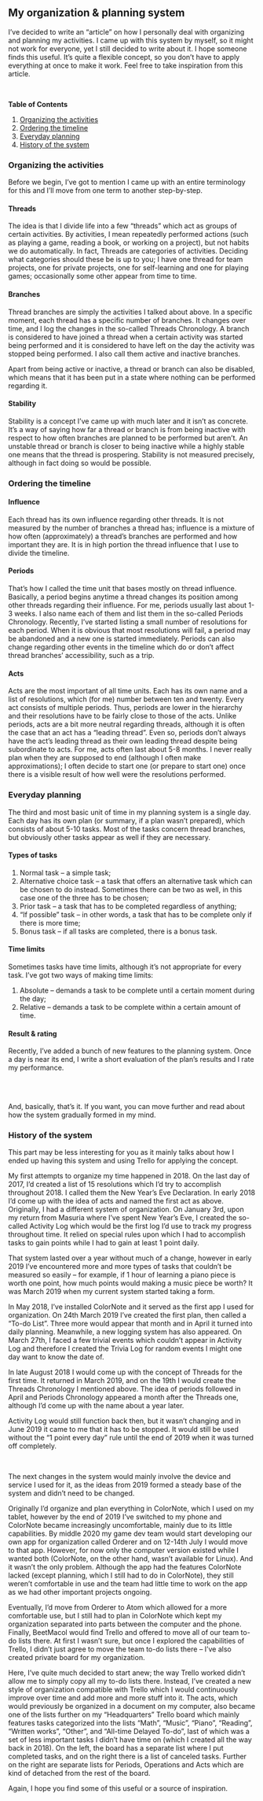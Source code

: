 <BackToOther :others="2"></BackToOther>

## My organization & planning system

I’ve decided to write an “article” on how I personally deal with organizing and planning my activities. I came up with this system by myself, so it might not work for everyone, yet I still decided to write about it. I hope someone finds this useful.
It’s quite a flexible concept, so you don’t have to apply everything at once to make it work. Feel free to take inspiration from this article.

<br />

**Table of Contents**
1. <a href="#1">Organizing the activities</a>
2. <a href="#2">Ordering the timeline</a>
3. <a href="#3">Everyday planning</a><a id = "1"></a>
4. <a href="#4">History of the system</a>

### Organizing the activities
Before we begin, I’ve got to mention I came up with an entire terminology for this and I’ll move from one term to another step-by-step.

#### Threads
The idea is that I divide life into a few “threads” which act as groups of certain activities. By activities, I mean repeatedly performed actions (such as playing a game, reading a book, or working on a project), but not habits we do automatically. In fact, Threads are categories of activities. Deciding what categories should these be is up to you; I have one thread for team projects, one for private projects, one for self-learning and one for playing games; occasionally some other appear from time to time.

#### Branches
Thread branches are simply the activities I talked about above. In a specific moment, each thread has a specific number of branches. It changes over time, and I log the changes in the so-called Threads Chronology.
A branch is considered to have joined a thread when a certain activity was started being performed and it is considered to have left on the day the activity was stopped being performed. I also call them active and inactive branches.

Apart from being active or inactive, a thread or branch can also be disabled, which means that it has been put in a state where nothing can be performed regarding it.

#### Stability
Stability is a concept I’ve came up with much later and it isn’t as concrete. It’s a way of saying how far a thread or branch is from being inactive with respect to how often branches are planned to be performed but aren’t. An unstable thread or branch is closer to being inactive while a highly stable one means that the thread is prospering. <a id = "2"></a>Stability is not measured precisely, although in fact doing so would be possible.

### Ordering the timeline
#### Influence
Each thread has its own influence regarding other threads. It is not measured by the number of branches a thread has; influence is a mixture of how often (approximately) a thread’s branches are performed and how important they are. It is in high portion the thread influence that I use to divide the timeline.

#### Periods
That’s how I called the time unit that bases mostly on thread influence. Basically, a period begins anytime a thread changes its position among other threads regarding their influence. For me, periods usually last about 1-3 weeks. I also name each of them and list them in the so-called Periods Chronology.
Recently, I’ve started listing a small number of resolutions for each period. When it is obvious that most resolutions will fail, a period may be abandoned and a new one is started immediately.
Periods can also change regarding other events in the timeline which do or don’t affect thread branches’ accessibility, such as a trip.

#### Acts
Acts are the most important of all time units. Each has its own name and a list of resolutions, which (for me) number between ten and twenty. Every act consists of multiple periods. Thus, periods are lower in the hierarchy and their resolutions have to be fairly close to those of the acts.
Unlike periods, acts are a bit more neutral regarding threads, although it is often the case that an act has a “leading thread”. Even so, periods don’t always have the act’s leading thread as their own leading thread despite being subordinate to acts.
For me, acts often last about 5-8 months.<a id = "3"></a> I never really plan when they are supposed to end (although I often make approximations); I often decide to start one (or prepare to start one) once there is a visible result of how well were the resolutions performed.

### Everyday planning
The third and most basic unit of time in my planning system is a single day. Each day has its own plan (or summary, if a plan wasn’t prepared), which consists of about 5-10 tasks. Most of the tasks concern thread branches, but obviously other tasks appear as well if they are necessary.

#### Types of tasks
1. Normal task – a simple task;
2. Alternative choice task – a task that offers an alternative task which can be chosen to do instead. Sometimes there can be two as well, in this case one of the three has to be chosen;
3. Prior task – a task that has to be completed regardless of anything;
4. “If possible” task – in other words, a task that has to be complete only if there is more time;
5. Bonus task – if all tasks are completed, there is a bonus task.

#### Time limits
Sometimes tasks have time limits, although it’s not appropriate for every task. I’ve got two ways of making time limits:
1. Absolute – demands a task to be complete until a certain moment during the day;
2. Relative – demands a task to be complete within a certain amount of time.

#### Result & rating
Recently, I’ve added a bunch of new features to the planning system. Once a day is near its end, I write a short evaluation of the plan’s results and I rate my performance.

<br />
<a id = "4"></a>
<br />

<p>And, basically, that’s it. If you want, you can move further and read about how the system gradually formed in my mind.</p>

### History of the system
This part may be less interesting for you as it mainly talks about how I ended up having this system and using Trello for applying the concept.

My first attempts to organize my time happened in 2018. On the last day of 2017, I’d created a list of 15 resolutions which I’d try to accomplish throughout 2018. I called them the New Year’s Eve Declaration. In early 2018 I’d come up with the idea of acts and named the first act as above.
Originally, I had a different system of organization. On January 3rd, upon my return from Masuria where I’ve spent New Year’s Eve, I created the so-called Activity Log which would be the first log I’d use to track my progress throughout time. It relied on special rules upon which I had to accomplish tasks to gain points while I had to gain at least 1 point daily.

That system lasted over a year without much of a change, however in early 2019 I’ve encountered more and more types of tasks that couldn’t be measured so easily – for example, if 1 hour of learning a piano piece is worth one point, how much points would making a music piece be worth? It was March 2019 when my current system started taking a form.

In May 2018, I’ve installed ColorNote and it served as the first app I used for organization. On 24th March 2019 I’ve created the first plan, then called a “To-do List”. Three more would appear that month and in April it turned into daily planning. Meanwhile, a new logging system has also appeared. On March 27th, I faced a few trivial events which couldn’t appear in Activity Log and therefore I created the Trivia Log for random events I might one day want to know the date of.

In late August 2018 I would come up with the concept of Threads for the first time. It returned in March 2019, and on the 19th I would create the Threads Chronology I mentioned above. The idea of periods followed in April and Periods Chronology appeared a month after the Threads one, although I’d come up with the name about a year later.

Activity Log would still function back then, but it wasn’t changing and in June 2019 it came to me that it has to be stopped. It would still be used without the “1 point every day” rule until the end of 2019 when it was turned off completely.

<br />

The next changes in the system would mainly involve the device and service I used for it, as the ideas from 2019 formed a steady base of the system and didn’t need to be changed.

Originally I’d organize and plan everything in ColorNote, which I used on my tablet, however by the end of 2019 I’ve switched to my phone and ColorNote became increasingly uncomfortable, mainly due to its little capabilities. By middle 2020 my game dev team would start developing our own app for organization called Orderer and on 12-14th July I would move to that app. However, for now only the computer version existed while I wanted both (ColorNote, on the other hand, wasn’t available for Linux). And it wasn’t the only problem. Although the app had the features ColorNote lacked (except planning, which I still had to do in ColorNote), they still weren’t comfortable in use and the team had little time to work on the app as we had other important projects ongoing.

Eventually, I’d move from Orderer to Atom which allowed for a more comfortable use, but I still had to plan in ColorNote which kept my organization separated into parts between the computer and the phone. Finally, BeetMacol would find Trello and offered to move all of our team to-do lists there. At first I wasn’t sure, but once I explored the capabilities of Trello, I didn’t just agree to move the team to-do lists there – I’ve also created private board for my organization.

Here, I’ve quite much decided to start anew; the way Trello worked didn’t allow me to simply copy all my to-do lists there. Instead, I’ve created a new style of organization compatible with Trello which I would continuously improve over time and add more and more stuff into it. The acts, which would previously be organized in a document on my computer, also became one of the lists further on my “Headquarters” Trello board which mainly features tasks categorized into the lists “Math”, “Music”, “Piano”, “Reading”, “Written works”, “Other”, and “All-time Delayed To-do”, last of which was a set of less important tasks I didn’t have time on (which I created all the way back in 2018). On the left, the board has a separate list where I put completed tasks, and on the right there is a list of canceled tasks. Further on the right are separate lists for Periods, Operations and Acts which are kind of detached from the rest of the board.


Again, I hope you find some of this useful or a source of inspiration.

<br>